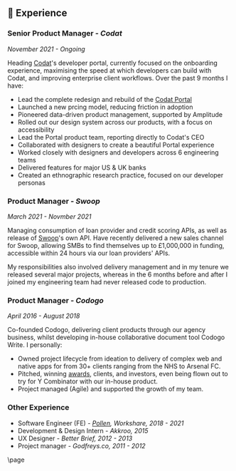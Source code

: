 ## 📄 Experience

### Senior Product Manager _- Codat_

_November 2021 - Ongoing_

Heading [Codat](https://bit.ly/3ObH0e0)'s developer portal, currently focused on the onboarding experience, maximising the speed at which developers can build with Codat, and improving enterprise client workflows. Over the past 9 months I have:

- Lead the complete redesign and rebuild of the [Codat Portal](https://bit.ly/3AXMZjC)
- Launched a new prcing model, reducing friction in adoption
- Pioneered data-driven product management, supported by Amplitude
- Rolled out our design system across our products, with a focus on accessibility
- Lead the Portal product team, reporting directly to Codat's CEO
- Collaborated with designers to create a beautiful Portal experience
- Worked closely with designers and developers across 6 engineering teams
- Delivered features for major US & UK banks
- Created an ethnographic research practice, focused on our developer personas

### Product Manager _- Swoop_

_March 2021 - Novmber 2021_

Managing consumption of loan provider and credit scoring APIs, as well as release of [Swoop](https://bit.ly/swoopfunding)'s own API. Have recently delivered a new sales channel for Swoop, allowing SMBs to find themselves up to £1,000,000 in funding, accessible within 24 hours via our loan providers' APIs. 

My responsibilities also involved delivery management and in my tenure we released several major projects, whereas in the 6 months before and after I joined my engineering team had never released code to production.

### Product Manager _- Codogo_

_April 2016 - August 2018_

Co-founded Codogo, delivering client products through our agency business, whilst developing in-house collaborative document tool Codogo Write. I personally:

- Owned project lifecycle from ideation to delivery of complex web and native apps for from 30+ clients ranging from the NHS to Arsenal FC.
- Pitched, winning [awards](http://bit.ly/35F6psY), clients, and investors, even being flown out to try for Y Combinator with our in-house product.
- Project managed (Agile) and supported the growth of my team.

### Other Experience

- Software Engineer (FE) _- [Pollen](https://pollen.co/uk), Workshare, 2018 - 2021_
- Development & Design Intern _- Akkroo, 2015_
- UX Designer _- Better Brief, 2012 - 2013_
- Project manager _- Godfreys.co, 2011 - 2012_

\page